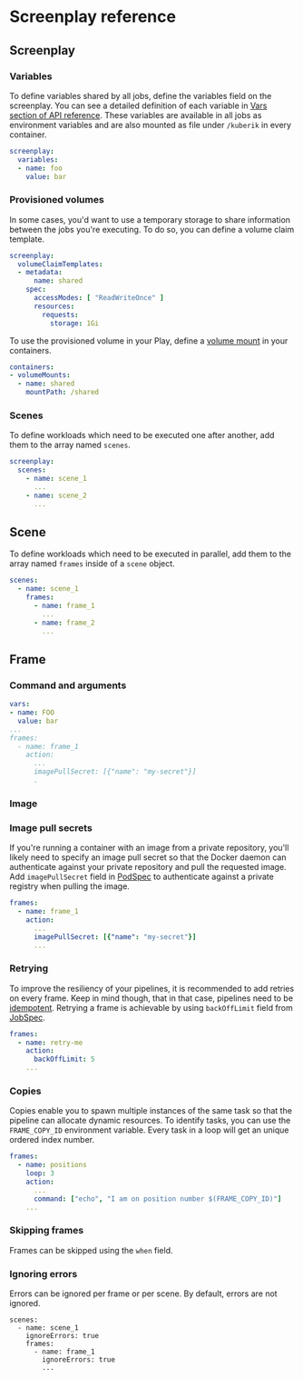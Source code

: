 # Screenplay reference

## Screenplay

### Variables

To define variables shared by all jobs, define the variables field on the screenplay. You can see a detailed definition of each variable in [Vars section of API reference](./screenplay-fields.md#variable). These variables are available in all jobs as environment variables and are also mounted as file under `/kuberik` in every container.

```yaml
screenplay:
  variables:
  - name: foo
    value: bar
```

### Provisioned volumes

In some cases, you'd want to use a temporary storage to share information between the jobs you're executing. To do so, you can define a volume claim template.

```yaml
screenplay:
  volumeClaimTemplates:
  - metadata:
      name: shared
    spec:
      accessModes: [ "ReadWriteOnce" ]
      resources:
        requests:
          storage: 1Gi
```

To use the provisioned volume in your Play, define a [volume mount][VolumeMount] in your containers.

```yaml
containers:
- volumeMounts:
  - name: shared
    mountPath: /shared
```

### Scenes

To define workloads which need to be executed one after another, add them to the array named `scenes`.

```yaml
screenplay:
  scenes:
    - name: scene_1
      ...
    - name: scene_2
      ...
```

## Scene

To define workloads which need to be executed in parallel, add them to the array named `frames` inside of a `scene` object.

```yaml
scenes:
  - name: scene_1
    frames:
      - name: frame_1
        ...
      - name: frame_2
        ...
```

## Frame

### Command and arguments
```yaml
vars:
- name: FOO
  value: bar
...
frames:
  - name: frame_1
    action:
      ...
      imagePullSecret: [{"name": "my-secret"}]
      .
```

### Image

### Image pull secrets

If you're running a container with an image from a private repository, you'll likely need to specify an image pull secret so that the Docker daemon can authenticate against your private repository and pull the requested image. Add `imagePullSecret` field in [PodSpec] to authenticate against a private registry when pulling the image.

```yaml
frames:
  - name: frame_1
    action:
      ...
      imagePullSecret: [{"name": "my-secret"}]
      ...
```

### Retrying

To improve the resiliency of your pipelines, it is recommended to add retries on every frame. Keep in mind though, that in that case, pipelines need to be [idempotent](https://en.wikipedia.org/wiki/Idempotence). Retrying a frame is achievable by using `backOffLimit` field from [JobSpec].

```yaml
frames:
  - name: retry-me
    action:
      backOffLimit: 5
    ...
```

### Copies

Copies enable you to spawn multiple instances of the same task so that the pipeline can allocate dynamic resources. To identify tasks, you can use the `FRAME_COPY_ID` environment variable. Every task in a loop will get an unique ordered index number.

```yaml
frames:
  - name: positions
    loop: 3
    action:
      ...
      command: ["echo", "I am on position number $(FRAME_COPY_ID)"]
    ...
```

### Skipping frames

Frames can be skipped using the `when` field.

### Ignoring errors

Errors can be ignored per frame or per scene. By default, errors are not ignored.

```yaml{3,6}
scenes:
  - name: scene_1
    ignoreErrors: true
    frames:
      - name: frame_1
        ignoreErrors: true
        ...
```

[JobSpec]: https://kubernetes.io/docs/reference/generated/kubernetes-api/v1.17/#jobspec-v1-batch
[PodSpec]: https://kubernetes.io/docs/reference/generated/kubernetes-api/v1.17/#podspec-v1-core
[VolumeMount]: https://kubernetes.io/docs/reference/generated/kubernetes-api/v1.17/#volumemount-v1-core
